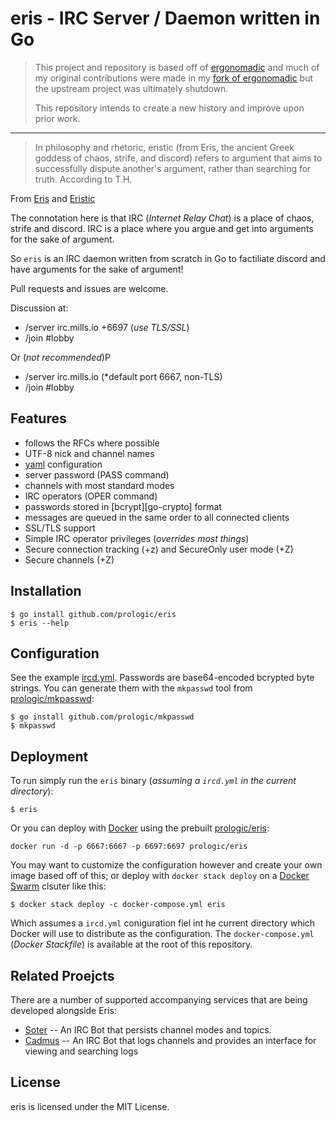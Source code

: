# eris - IRC Server / Daemon written in Go

> This project and repository is based off of [ergonomadic](https://github.com/edmund-huber/ergonomadic)
> and much of my original contributions were made in my [fork of ergonomadic](https://github.com/prologic/ergonomadic)
> but the upstream project was ultimately shutdown.
> 
> This repository intends to create a new history and improve upon prior work.

----

> In philosophy and rhetoric, eristic (from Eris, the ancient Greek goddess
> of chaos, strife, and discord) refers to argument that aims to successfully
> dispute another's argument, rather than searching for truth. According to T.H.

From [Eris](https://en.wikipedia.org/wiki/Eris_(mythology))
and [Eristic](https://en.wikipedia.org/wiki/Eristic)

The connotation here is that IRC (*Internet Relay Chat*) is a place of chaos,
strife and discord. IRC is a place where you argue and get into arguments for
the sake of argument.

So `eris` is an IRC daemon written from scratch in Go to factiliate discord
and have arguments for the sake of argument!

Pull requests and issues are welcome.

Discussion at:

* /server irc.mills.io +6697 (*use TLS/SSL*)
* /join #lobby

Or (*not recommended*)P

* /server irc.mills.io (*default port 6667, non-TLS)
* /join #lobby

## Features

* follows the RFCs where possible
* UTF-8 nick and channel names
* [yaml](http://yaml.org/) configuration
* server password (PASS command)
* channels with most standard modes
* IRC operators (OPER command)
* passwords stored in [bcrypt][go-crypto] format
* messages are queued in the same order to all connected clients
* SSL/TLS support
* Simple IRC operator privileges (*overrides most things*)
* Secure connection tracking (+z) and SecureOnly user mode (+Z)
* Secure channels (+Z)

## Installation

```#!bash
$ go install github.com/prologic/eris
$ eris --help
```

## Configuration

See the example [ircd.yml](ircd.yml). Passwords are base64-encoded
bcrypted byte strings. You can generate them with the `mkpasswd` tool
from [prologic/mkpasswd](https://github.com/prologic/mkpasswd):

```#!bash
$ go install github.com/prologic/mkpasswd
$ mkpasswd
```

## Deployment

To run simply run the `eris` binary (*assuming a `ircd.yml` in the current directory*):

```#!bash
$ eris
```

Or you can deploy with [Docker](https://www.docker.com) using the prebuilt [prologic/eris](https://hub.docker.com/r/prologic/eris/):

```#!bash
docker run -d -p 6667:6667 -p 6697:6697 prologic/eris
```

You may want to customize the configuration however and create your own image based off of this; or deploy with `docker stack deploy` on a [Docker Swarm](https://docs.docker.com/engine/swarm/) clsuter like this:

```#!bash
$ docker stack deploy -c docker-compose.yml eris
```

Which assumes a `ircd.yml` coniguration fiel int he current directory which Docker will use to distribute as the configuration. The `docker-compose.yml` (*Docker Stackfile*) is available at the root of this repository.

## Related Proejcts

There are a number of supported accompanying services that are being developed alongside Eris:

* [Soter](https://github.com/prologic/soter) -- An IRC Bot that persists channel modes and topics.
* [Cadmus](https://github.com/prologic/cadmus) -- An IRC Bot that logs channels and provides an interface for viewing and searching logs

## License

eris is licensed under the MIT License.
